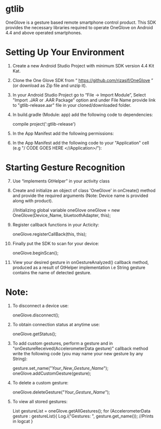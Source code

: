 # gtlib
OneGlove is a gesture based remote smartphone control product. This SDK provides the necessary libraries required to operate OneGlove on Android 4.4 and above operated smartphones.

# Setting Up Your Environment

1) Create a new Android Studio Project with minimum SDK version 4.4 Kit Kat.

2) Clone the One Glove SDK from “ https://github.com/rizasif/OneGlove ” (or download as Zip file and unzip it).

3) In your Android Studio Project go to “File -> Import Module”, Select "Import .JAR or .AAR Package" option and under File Name provide link to "gtlib-release.aar" file in your cloned/downloaded folder.

4) In build.gradle (Module: app) add the following code to dependencies:

    
    compile project(':gtlib-release')
    
    
5) In the App Manifest add the following permissions:

    
    <uses-permission android:name="android.permission.BLUETOOTH" />
    <uses-permission android:name="android.permission.BLUETOOTH_ADMIN" />
    <uses-feature android:name="android.hardware.bluetooth_le" android:required="true"/>
    
    
6) In the App Manifest add the following code to your "Application" cell (e.g "</Application>/ CODE GOES HERE <//Application>/"):
    
    <service android:name="gestech.com.gtlib.Bluetooth.BluetoothLeServices" />
    <receiver android:name="gestech.com.gtlib.GestechInterfaces.GtBroadcastReceiver">
        <intent-filter>
            <action android:name="com.rfduino.ACTION_CONNECTED" />
            <action android:name="com.rfduino.ACTION_DISCONNECTED" />
            <action android:name="com.rfduino.ACTION_DATA_AVAILABLE" />
        </intent-filter>
    </receiver>
    
    
    
# Starting Gesture Recognition

7) Use “implements GtHelper” in your activity class

8) Create and initialize an object of class 'OneGlove' in onCreate() method and provide the required arguments (Note: Device name is provided along with product).

    
    //Initializing global variable oneGlove
    oneGlove = new OneGlove(Device_Name, bluetoothAdapter, this);
    
    
9) Register callback functions in your Acticity:

    
    oneGlove.registerCallBack(this, this);
    
    
10) Finally put the SDK to scan for your device:

    
    oneGlove.beginScan();
    
    
11. View your desired gesture in onGestureAnalyzed() callback method, produced as a result of GtHelper implementation i.e String gesture contains the name of detected gesture.


# Note:


1) To disconnect a device use:

    
    oneGlove.disconnect();
    
    
2) To obtain connection status at anytime use:

    
    oneGlove.getStatus();
    
    
3) To add custom gestures, perform a gesture and in "onGestureReceived(AccelerometerData gesture)" callback method write the following code (you may name your new gesture by any String):

    
    gesture.set_name("*Your_New_Gesture_Name*");
    oneGlove.addCustomGesture(gesture);
    
    
4) To delete a custom gesture:

    
    oneGlove.deleteGesture("*Your_Gesture_Name*");
    
    
5) To view all stored gestures:

    
    List<AccelerometerData> gestureList = oneGlove.getAllGestures();
    for (AccelerometerData gesture : gestureList){
        Log.i("Gestures: ", gesture.get_name());    //Prints in logcat
    }
    
    
